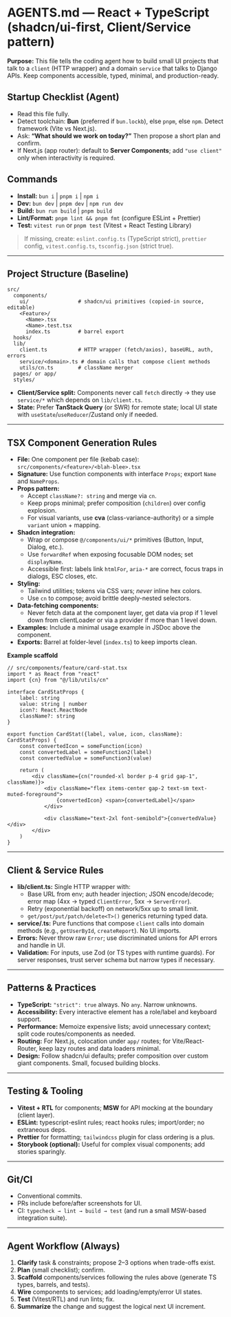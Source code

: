 # AGENTS.md — React + TypeScript (shadcn/ui-first, Client/Service pattern)

**Purpose:** This file tells the coding agent how to build small UI projects that talk to a `client` (HTTP wrapper) and a domain `service` that talks to Django APIs. Keep components accessible, typed, minimal, and production-ready.

## Startup Checklist (Agent)
- Read this file fully.
- Detect toolchain: **Bun** (preferred if `bun.lockb`), else `pnpm`, else `npm`. Detect framework (Vite vs Next.js).
- Ask: **“What should we work on today?”** Then propose a short plan and confirm.
- If Next.js (app router): default to **Server Components**; add `"use client"` only when interactivity is required.

## Commands
- **Install:** `bun i` | `pnpm i` | `npm i`
- **Dev:** `bun dev` | `pnpm dev` | `npm run dev`
- **Build:** `bun run build` | `pnpm build`
- **Lint/Format:** `pnpm lint && pnpm fmt` (configure ESLint + Prettier) 
- **Test:** `vitest run` or `pnpm test` (Vitest + React Testing Library)

> If missing, create: `eslint.config.ts` (TypeScript strict), `prettier` config, `vitest.config.ts`, `tsconfig.json` (strict true).

---

## Project Structure (Baseline)
```
src/
  components/
    ui/                # shadcn/ui primitives (copied-in source, editable)
    <Feature>/
      <Name>.tsx
      <Name>.test.tsx
      index.ts         # barrel export
  hooks/
  lib/
    client.ts          # HTTP wrapper (fetch/axios), baseURL, auth, errors
    service/<domain>.ts # domain calls that compose client methods
    utils/cn.ts        # className merger
  pages/ or app/
  styles/
```
- **Client/Service split:** Components never call `fetch` directly → they use `service/*` which depends on `lib/client.ts`.
- **State:** Prefer **TanStack Query** (or SWR) for remote state; local UI state with `useState`/`useReducer`/Zustand only if needed.

---

## TSX Component Generation Rules
- **File:** One component per file (kebab case): `src/components/<feature>/<blah-blee>.tsx`
- **Signature:** Use function components with interface `Props`; export `Name` and `NameProps`.
- **Props pattern:**
  - Accept `className?: string` and merge via `cn`.
  - Keep props minimal; prefer composition (`children`) over config explosion.
  - For visual variants, use **cva** (class-variance-authority) or a simple `variant` union + mapping.
- **Shadcn integration:**
  - Wrap or compose `@/components/ui/*` primitives (Button, Input, Dialog, etc.).
  - Use `forwardRef` when exposing focusable DOM nodes; set `displayName`.
  - Accessible first: labels link `htmlFor`, `aria-*` are correct, focus traps in dialogs, ESC closes, etc.
- **Styling:**
  - Tailwind utilities; tokens via CSS vars; *never* inline hex colors.
  - Use `cn` to compose; avoid brittle deeply-nested selectors.
- **Data-fetching components:**
  - Never fetch data at the component layer, get data via prop if 1 level down from clientLoader or via a provider if more than 1 level down.
- **Examples:** Include a minimal usage example in JSDoc above the component.
- **Exports:** Barrel at folder-level (`index.ts`) to keep imports clean.

**Example scaffold**
```tsx
// src/components/feature/card-stat.tsx
import * as React from "react"
import {cn} from "@/lib/utils/cn"

interface CardStatProps {
    label: string
    value: string | number
    icon?: React.ReactNode
    className?: string
}

export function CardStat({label, value, icon, className}: CardStatProps) {
    const convertedIcon = someFunction(icon)
    const convertedLabel = someFunction2(label)
    const convertedValue = someFunction3(value)
    
    return (
        <div className={cn("rounded-xl border p-4 grid gap-1", className)}>
            <div className="flex items-center gap-2 text-sm text-muted-foreground">
                {convertedIcon} <span>{convertedLabel}</span>
            </div>

            <div className="text-2xl font-semibold">{convertedValue}</div>
        </div>
    )
}
```

---

## Client & Service Rules
- **lib/client.ts:** Single HTTP wrapper with:
  - Base URL from env; auth header injection; JSON encode/decode; error map (4xx → typed `ClientError`, 5xx → `ServerError`).
  - Retry (exponential backoff) on network/5xx up to small limit.
  - `get/post/put/patch/delete<T>()` generics returning typed data.
- **service/<domain>.ts:** Pure functions that compose `client` calls into domain methods (e.g., `getUserById`, `createReport`). No UI imports.
- **Errors:** Never throw raw `Error`; use discriminated unions for API errors and handle in UI.
- **Validation:** For inputs, use Zod (or TS types with runtime guards). For server responses, trust server schema but narrow types if necessary.

---

## Patterns & Practices
- **TypeScript:** `"strict": true` always. No `any`. Narrow unknowns.
- **Accessibility:** Every interactive element has a role/label and keyboard support.
- **Performance:** Memoize expensive lists; avoid unnecessary context; split code routes/components as needed.
- **Routing:** For Next.js, colocation under `app/` routes; for Vite/React-Router, keep lazy routes and data loaders minimal.
- **Design:** Follow shadcn/ui defaults; prefer composition over custom giant components. Small, focused building blocks.

---

## Testing & Tooling
- **Vitest + RTL** for components; **MSW** for API mocking at the boundary (client layer).
- **ESLint:** typescript-eslint rules; react hooks rules; import/order; no extraneous deps.
- **Prettier** for formatting; `tailwindcss` plugin for class ordering is a plus.
- **Storybook (optional):** Useful for complex visual components; add stories sparingly.

---

## Git/CI
- Conventional commits.
- PRs include before/after screenshots for UI.
- CI: `typecheck → lint → build → test` (and run a small MSW-based integration suite).

---

## Agent Workflow (Always)
1. **Clarify** task & constraints; propose 2–3 options when trade-offs exist.
2. **Plan** (small checklist); confirm.
3. **Scaffold** components/services following the rules above (generate TS types, barrels, and tests).
4. **Wire** components to services; add loading/empty/error UI states.
5. **Test** (Vitest/RTL) and run lints; fix.
6. **Summarize** the change and suggest the logical next UI increment.
